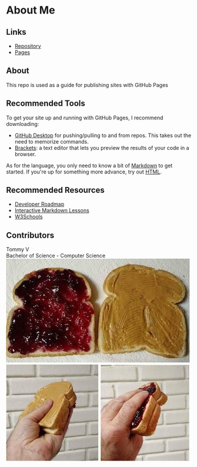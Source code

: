 # About Me

## Links
* [Repository](https://github.com/S531823/about-me)
* [Pages](https://s531823.github.io/about-me/)

## About
This repo is used as a guide for publishing sites with GitHub Pages

## Recommended Tools
To get your site up and running with GitHub Pages, I recommend downloading:  
* [GitHub Desktop](https://desktop.github.com/) for pushing/pulling to and from repos. This takes out the need to memorize commands.  
* [Brackets](http://brackets.io/): a text editor that lets you preview the results of your code in a browser.  

As for the language, you only need to know a bit of [Markdown](https://www.markdownguide.org/getting-started/) to get started. If you're up for something more advance, try out [HTML](https://www.w3schools.com/html/html_intro.asp).

## Recommended Resources
* [Developer Roadmap](https://github.com/kamranahmedse/developer-roadmap)
* [Interactive Markdown Lessons](https://www.markdowntutorial.com/)
* [W3Schools](https://www.w3schools.com/)

## Contributors
Tommy V  
Bachelor of Science - Computer Science  
![Cursed PB & J sandwich](Cursed_PBJ.jpg "Cursed PB&J")
